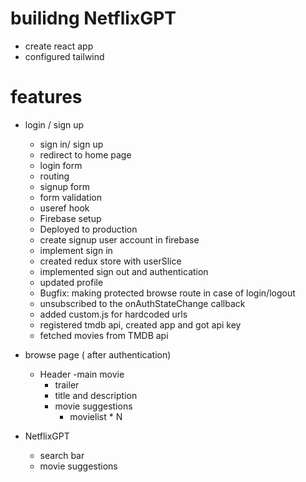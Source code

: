 # builidng NetflixGPT

- create react app
- configured tailwind


# features

- login / sign up
    - sign in/ sign up
    - redirect to home page
    - login form
    - routing
    - signup form
    - form validation
    - useref hook
    - Firebase setup
    - Deployed to production
    - create signup user account in firebase
    - implement sign in
    - created redux store with userSlice
    - implemented sign out and authentication
    - updated profile
    - Bugfix: making protected browse route in case of login/logout
    - unsubscribed to the onAuthStateChange callback
    - added custom.js for hardcoded urls
    - registered tmdb api, created app and got api key
    - fetched movies from TMDB api


- browse page ( after authentication)
    - Header
    -main movie
        - trailer
        - title and description
        - movie suggestions
            - movielist * N

- NetflixGPT
    - search bar
    - movie suggestions 
